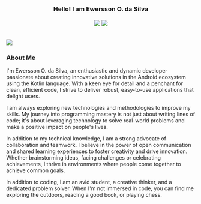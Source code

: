 <div align="center" style="display: inline_block">
  <h3> Hello! I am Ewersson O. da Silva </h3>
  <h4></h4>
</div>

<div align="center">
  <h6 align="center" style="display: inline_block">
    <img src="https://img.icons8.com/color/48/000000/java-coffee-cup-logo.png"/>
    <img src="https://img.icons8.com/color/48/000000/docker.png"/>
    
  </h6>
</div>

<div> 
  <a href="https://www.linkedin.com/in/ewersson-silva-4389b8240/" target="_blank"><img src="https://img.shields.io/badge/-LinkedIn-%230077B5?style=for-the-badge&logo=linkedin&logoColor=white"></a>
</div>


### About Me

I'm Ewersson O. da Silva, an enthusiastic and dynamic developer passionate about creating innovative solutions in the Android ecosystem using the Kotlin language. With a keen eye for detail and a penchant for clean, efficient code, I strive to deliver robust, easy-to-use applications that delight users.

I am always exploring new technologies and methodologies to improve my skills. My journey into programming mastery is not just about writing lines of code; it's about leveraging technology to solve real-world problems and make a positive impact on people's lives.

In addition to my technical knowledge, I am a strong advocate of collaboration and teamwork. I believe in the power of open communication and shared learning experiences to foster creativity and drive innovation. Whether brainstorming ideas, facing challenges or celebrating achievements, I thrive in environments where people come together to achieve common goals.

In addition to coding, I am an avid student, a creative thinker, and a dedicated problem solver. When I'm not immersed in code, you can find me exploring the outdoors, reading a good book, or playing chess.
